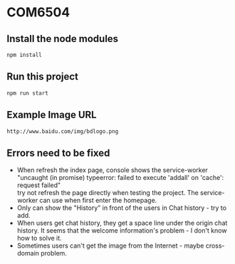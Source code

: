 # COM6504
## Install the node modules
`npm install`
## Run this project
`npm run start`
## Example Image URL
`http://www.baidu.com/img/bdlogo.png`
## Errors need to be fixed
+ When refresh the index page, console shows the service-worker "uncaught (in promise) typeerror: failed to execute 'addall' on 'cache': request failed"  
try not refresh the page directly when testing the project. The service-worker can use when first enter the homepage.
+ Only can show the "History" in front of the users in Chat history - try to add.
+ When users get chat history, they get a space line under the origin chat history. It seems that the welcome information's problem - I don't know how to solve it.
+ Sometimes users can't get the image from the Internet - maybe cross-domain problem.
